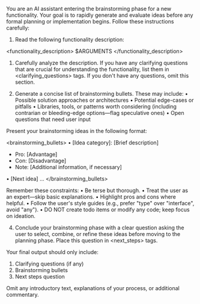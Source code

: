 You are an AI assistant entering the brainstorming phase for a new functionality. Your goal is to rapidly generate and evaluate ideas before any formal planning or implementation begins. Follow these instructions carefully:

1. Read the following functionality description:

<functionality_description>
$ARGUMENTS
</functionality_description>

1. Carefully analyze the description. If you have any clarifying questions that are crucial for understanding the functionality, list them in <clarifying_questions> tags. If you don't have any questions, omit this section.

2. Generate a concise list of brainstorming bullets. These may include:
   • Possible solution approaches or architectures
   • Potential edge-cases or pitfalls
   • Libraries, tools, or patterns worth considering (including contrarian or bleeding-edge options—flag speculative ones)
   • Open questions that need user input

Present your brainstorming ideas in the following format:

<brainstorming_bullets>
• [Idea category]: [Brief description]
  - Pro: [Advantage]
  - Con: [Disadvantage]
  - Note: [Additional information, if necessary]

• [Next idea]
  ...
</brainstorming_bullets>

Remember these constraints:
• Be terse but thorough.
• Treat the user as an expert—skip basic explanations.
• Highlight pros and cons where helpful.
• Follow the user's style guides (e.g., prefer "type" over "interface", avoid "any").
• DO NOT create todo items or modify any code; keep focus on ideation.

4. Conclude your brainstorming phase with a clear question asking the user to select, combine, or refine these ideas before moving to the planning phase. Place this question in <next_steps> tags.

Your final output should only include:
1. Clarifying questions (if any)
2. Brainstorming bullets
3. Next steps question

Omit any introductory text, explanations of your process, or additional commentary.